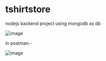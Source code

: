 # tshirtstore
nodejs backend  project using mongodb as db

![image](https://github.com/DeeptiDaisy/tshirtstore/assets/109961309/b3bc683c-df90-4c01-a8bb-091c86a23142)

In postman:-

![image](https://github.com/DeeptiDaisy/tshirtstore/assets/109961309/5fc887a1-94ec-476d-8e28-798c4f192c81)

